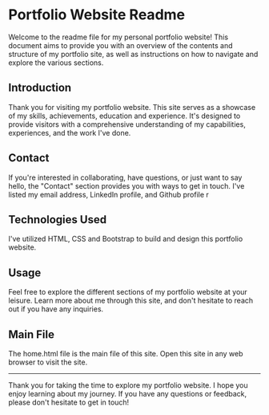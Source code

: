# Portfolio Website Readme

Welcome to the readme file for my personal portfolio website! This document aims to provide you with an overview of the contents and structure of my portfolio site, as well as instructions on how to navigate and explore the various sections.


## Introduction

Thank you for visiting my portfolio website. This site serves as a showcase of my skills, achievements, education and experience. It's designed to provide visitors with a comprehensive understanding of my capabilities, experiences, and the work I've done.


## Contact

If you're interested in collaborating, have questions, or just want to say hello, the "Contact" section provides you with ways to get in touch. I've listed my email address, LinkedIn profile, and Github profile r

## Technologies Used

I've utilized HTML, CSS and Bootstrap to build and design this portfolio website.

## Usage

Feel free to explore the different sections of my portfolio website at your leisure. Learn more about me through this site, and don't hesitate to reach out if you have any inquiries.


## Main File
The home.html file is the main file of this site. Open this site in any web browser to visit the site.

---

Thank you for taking the time to explore my portfolio website. I hope you enjoy learning about my journey. If you have any questions or feedback, please don't hesitate to get in touch!
